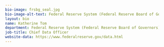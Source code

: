 ```yaml
---
bio-image: frsbg_seal.jpg
bio-image-alt-text: Federal Reserve System (Federal Reserve Board of Governors)
layout: bio
name: Katherine Tom
department: Federal Reserve System (Federal Reserve Board of Governors)
job-title: Chief Data Officer
website-data: https://www.federalreserve.gov/data.html
---
```

